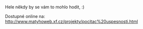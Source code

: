 Hele někdy by se vám to mohlo hodit,  :)


Dostupné online na:
http://www.matyhoweb.xf.cz/projekty/pocitac%20uspesnosti.html
